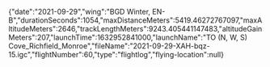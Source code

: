 {"date":"2021-09-29","wing":"BGD Winter, EN-B","durationSeconds":1054,"maxDistanceMeters":5419.46272767097,"maxAltitudeMeters":2646,"trackLengthMeters":9243.405441147483,"altitudeGainMeters":207,"launchTime":1632952841000,"launchName":"TO (N, W, S) Cove_Richfield_Monroe","fileName":"2021-09-29-XAH-bqz-15.igc","flightNumber":60,"type":"flightlog","flying-location":null}

